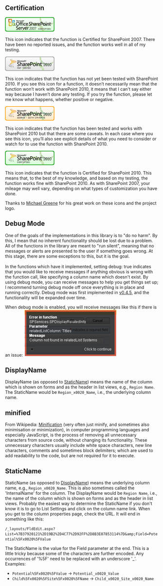 ## Certification <a name="Certification"></a>

![Certified for SharePoint 2007](/docs/img/sp2007-cert.jpg)

This icon indicates that the function is Certified for SharePoint 2007. There have been no reported issues, and the function works well in all of my testing.<br /> </p>

![Not Tested with SharePoint 2010](/docs/img/sp2010-notest.jpg)

This icon indicates that the function has not yet been tested with SharePoint 2010. If you see this icon for a function, it doesn&rsquo;t necessarily mean that the function won&rsquo;t work with SharePoint 2010, it means that I can't say either way because I haven&rsquo;t done any testing. If you try the function, please let me know what happens, whether positive or negative.<br /> </p>

![Works with Caveats with SharePoint 2010](/docs/img/sp2010-works.jpg)

This icon indicates that the function has been tested and works with SharePoint 2010 but that there are some caveats. In each case where you see this icon, you&rsquo;ll also see explicit details of what you need to consider or watch for to use the function with SharePoint 2010.<br /> </p>

![Certified for SharePoint 2010](/docs/img/sp2010-cert.jpg)

This icon indicates that the function is Certified for SharePoint 2010. This means that, to the best of my knowledge, and based on my testing, the function works fine with SharePoint 2010. As with SharePoint 2007, your mileage may well vary, depending on what types of customization you have done.

Thanks to <a href="http://htdweb.com/">Michael Greene</a> for his great work on these icons and the project logo.</p>

## Debug Mode <a name="DebugMode"></a>
One of the goals of the implementations in this library is to "do no harm". By this, I mean that no inherent functionality should be lost due to a problem. All of the functions in the library are meant to "run silent", meaning that no messages or alerts are presented to the user if something goes wrong. At this stage, there are some exceptions to this, but it is the goal.<br /> <br /> In the functions which have it implemented, setting <span class="codeInline">debug: true</span> indicates that you would like to receive messages if anything obvious is wrong with the function call, like specifying a column name which doesn't exist. By using debug mode, you can receive messages to help you get things set up; I recommend turning debug mode off once everything is in place and running correctly. Debug mode was first implemented in <a href="http://spservices.codeplex.com/Release/ProjectReleases.aspx?ReleaseId=35706"> v0.4.5</a>, and the functionality will be expanded over time.

When debug mode is enabled, you will receive messages like this if there is an issue:
![](/docs/img/debugmode.png)

## DisplayName <a name="DisplayName"></a>
DisplayName (as opposed to [StaticName](#StaticName)) means the name of the column which is shown on forms and as the header in list views, e.g., `Region Name`. The StaticName would be `Region_x0020_Name`, i.e., the underlying column name.

## <a name="minified"></a>minified
From Wikipedia: [Minification](http://en.wikipedia.org/wiki/Minify) (very often just minify, and sometimes also minimisation or minimization), in computer programming languages and especially JavaScript, is the process of removing all unnecessary characters from source code, without changing its functionality. These unnecessary characters usually include white space characters, new line characters, comments and sometimes block delimiters; which are used to add readability to the code, but are not required for it to execute.</p>

## StaticName <a name="StaticName"></a>
StaticName (as opposed to [DisplayName](#DisplayName)) means the underlying column name, e.g., `Region_x0020_Name`. This is also sometimes called the 'InternalName' for the column. The DisplayName would be `Region Name`, i.e., the name of the column which is shown on forms and as the header in list views. Probably the easiest way to determine the StaticName if you don't know it is to go to List Settings and click on the column name link. When you get to the column properties page, check the URL. It will end in something like this:

`/_layouts/FldEdit.aspx?List=%7B37920121%2D19B2%2D4C77%2D92FF%2D8B3E07853114%7D&amp;Field=Potential%5Fx0020%5FValue`

The StaticName is the value for the Field parameter at the end. This is a little tricky because some of the characters are further encoded. Any occurrences of '%5F' need to be replaced with an underscore '_'. Examples:</p>

* `Potential%5Fx0020%5FValue` -> `Potential_x0020_Value`
* `Child%5Fx0020%5FSite%5Fx0020%5FName` -> `Child_x0020_Site_x0020_Name`